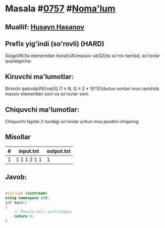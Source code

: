 
<h1>Masala #<a href="https://robocontest.uz/tasks/0757">0757</a> #<a href="https://robocontest.uz/tasks?category=1">Noma'lum</a></h1>
<h2> Muallif: <a href="https://robocontest.uz/profile/husayn_hasanov">Husayn Hasanov</a></h2>
<h2>Prefix yig'indi (so'rovli) (HARD)</h2>
<p>Sizga\(N\)ta elementdan iborat\(A\)massiv va\(Q\)ta so'rov berilad, so'rovlar quyidagicha:</p>
<h2>Kiruvchi ma'lumotlar:</h2>
<p>Birinchi qatorda\(N\)va\(Q (1 ≤ N, Q ≤ 2 * 10^5)\)butun sonlari mos ravishda massiv elementlari soni va so'rovlar soni.</p>
<h2>Chiquvchi ma'lumotlar:</h2>
<p>Chiquvchi faylda 2-turdagi so'rovlar uchun mos javobni chiqaring</p>
<h2>Misollar</h2>
<table>
    <thead>
        <tr>
            <th>#</th>
            <th>input.txt</th>
            <th>output.txt</th>
        </tr>
    </thead>
    <tbody>
            <tr>
                <td>1</td>
                <td>1 1
1
2 1 1</td>
                <td>1</td>
            </tr>
    </tbody>
    </table>
    
<h2>Javob:</h2>

######
```cpp
#include <iostream>
using namespace std;
int main()
{
    // Masala hali yechilmagan
    return 0;
}
```

